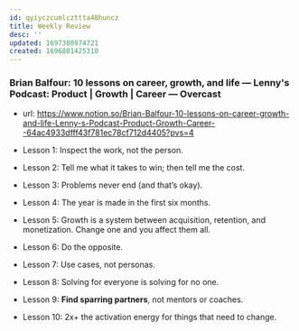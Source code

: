 ```yaml
---
id: qyiyczcumlczttta48huncz
title: Weekly Review
desc: ''
updated: 1697380974721
created: 1696801425310
---
```


### Brian Balfour: 10 lessons on career, growth, and life — Lenny's Podcast: Product | Growth | Career — Overcast
- url: https://www.notion.so/Brian-Balfour-10-lessons-on-career-growth-and-life-Lenny-s-Podcast-Product-Growth-Career--64ac4933dfff43f781ec78cf712d4405?pvs=4

- Lesson 1: Inspect the work, not the person.
- Lesson 2: Tell me what it takes to win; then tell me the cost.
- Lesson 3: Problems never end (and that’s okay).
- Lesson 4: The year is made in the first six months.
- Lesson 5: Growth is a system between acquisition, retention, and monetization. Change one and you affect them all.
- Lesson 6: Do the opposite.
- Lesson 7: Use cases, not personas.
- Lesson 8: Solving for everyone is solving for no one.
- Lesson 9: **Find sparring partners**, not mentors or coaches.
- Lesson 10: 2x+ the activation energy for things that need to change.
